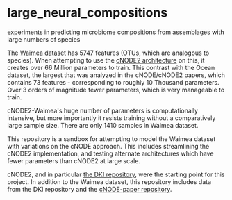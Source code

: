 # large_neural_compositions
 experiments in predicting microbiome compositions from assemblages with large numbers of species

The [Waimea dataset](https://github.com/peterjsadowski/Tutorial-Microbiome/tree/main/data/waimea) has 5747 features (OTUs, which are analogous to species). When attempting to use the [cNODE2 architecture](https://www.ncbi.nlm.nih.gov/pmc/articles/PMC10055077/) on this, it creates over 66 Million parameters to train. This contrast with the Ocean dataset, the largest that was analyzed in the cNODE/cNODE2 papers, which contains 73 features - corresponding to roughly 10 Thousand parameters. Over 3 orders of magnitude fewer parameters, which is very manageable to train.

cNODE2-Waimea's huge number of parameters is computationally intensive, but more importantly it resists training without a comparatively large sample size. There are only 1410 samples in Waimea dataset.

This repository is a sandbox for attempting to model the Waimea dataset with variations on the cNODE approach. This includes streamlining the cNODE2 implementation, and testing alternate architectures which have fewer parameters than cNODE2 at large scale.

cNODE2, and in particular [the DKI repository](https://github.com/spxuw/DKI), were the starting point for this project.
In addition to the Waimea dataset, this repository includes data from the DKI repository and the [cNODE-paper repository](https://github.com/michel-mata/cNODE-paper).


